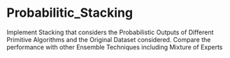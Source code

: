 # Probabilitic_Stacking
Implement Stacking that considers the Probabilistic Outputs of Different Primitive Algorithms and the Original Dataset considered.
Compare the performance with other Ensemble Techniques including Mixture of Experts




